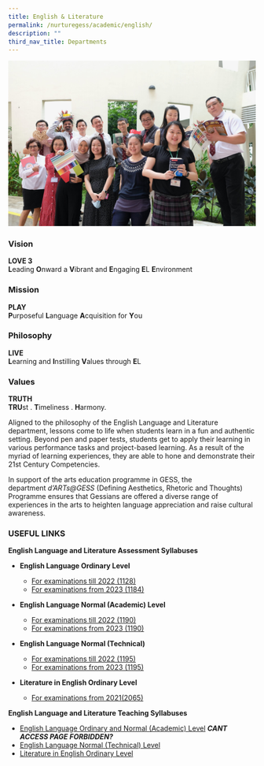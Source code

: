 ```yaml
---
title: English & Literature
permalink: /nurturegess/academic/english/
description: ""
third_nav_title: Departments
---
```

![](/images/EL-6-scaled.jpeg)

### Vision

**LOVE 3**  
**L**eading **O**nward a **V**ibrant and **E**ngaging **E**L **E**nvironment

### Mission

**PLAY**  
**P**urposeful **L**anguage **A**cquisition for **Y**ou

### Philosophy

**LIVE**  
**L**earning and **I**nstilling **V**alues through **E**L

### Values

**TRUTH**  
**TRU**st . **T**imeliness . **H**armony.

Aligned to the philosophy of the English Language and Literature department, lessons come to life when students learn in a fun and authentic setting. Beyond pen and paper tests, students get to apply their learning in various performance tasks and project-based learning. As a result of the myriad of learning experiences, they are able to hone and demonstrate their 21st Century Competencies.

In support of the arts education programme in GESS, the department _d’ARTs@GESS_ (Defining Aesthetics, Rhetoric and Thoughts) Programme ensures that Gessians are offered a diverse range of experiences in the arts to heighten language appreciation and raise cultural awareness.

### USEFUL LINKS

**English Language and Literature Assessment Syllabuses**

*   **English Language Ordinary Level**
    *   [For examinations till 2022 (1128)](https://www.seab.gov.sg/content/syllabus/olevel/2018Syllabus/1128_2018.pdf) 
    *   [For examinations from 2023 (1184)](https://www.seab.gov.sg/docs/default-source/national-examinations/syllabus/olevel/2023syllabus/1184_y23_sy.pdf)

*   **English Language Normal (Academic) Level**
    *   [For examinations till 2022 (1190)](https://www.seab.gov.sg/content/syllabus/nlevel/2018Syllabus/1190_2018.pdf)
    *   [For examinations from 2023 (1190)](https://www.seab.gov.sg/docs/default-source/national-examinations/syllabus/nlevel/2023syllabus/1190_y23_sy.pdf)

*   **English Language Normal (Technical)**
    *   [For examinations till 2022 (1195)](https://www.seab.gov.sg/content/syllabus/nlevel/2018Syllabus/1195_2018.pdf)
    *   [For examinations from 2023 (1195)](https://www.seab.gov.sg/docs/default-source/national-examinations/syllabus/nlevel/2023syllabus/1195_y23_sy.pdf)

*   **Literature in English Ordinary Level**
    *   [For examinations from 2021(2065)](https://www.seab.gov.sg/docs/default-source/national-examinations/syllabus/olevel/2021syllabus/2065_y21_sy.pdf)

**English Language and Literature Teaching Syllabuses**

*   [English Language Ordinary and Normal (Academic) Level](https://ganengsengsch.moe.edu.sg/nurturegess/academic/english/o%09https:/www.moe.gov.sg/-/media/files/secondary/syllabuses/eng/sec_exp-na_els-2020_syllabus-(1).pdf) ***CANT ACCESS PAGE FORBIDDEN?***
*   [English Language Normal (Technical) Level](https://www.moe.gov.sg/-/media/files/secondary/syllabuses-nt/eng/felnt_els-2020_syllabus.pdf?la=en&hash=283F97E95137AB1E3D920142CF4580EFBAA63EBF)
*   [Literature in English Ordinary Level](https://www.moe.gov.sg/-/media/files/secondary/syllabuses/eng/2019literatureinenglishsyllabusloweranduppersecondary.pdf?la=en&hash=C5756A2A2E90E1391931ABD4AD445081A5DBFE5B)